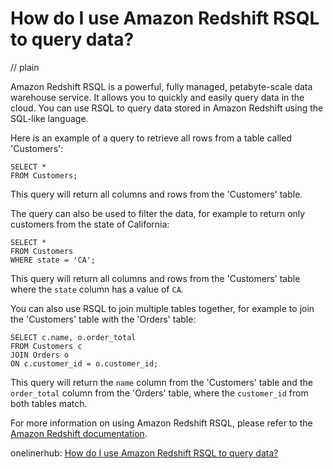 # How do I use Amazon Redshift RSQL to query data?
// plain

Amazon Redshift RSQL is a powerful, fully managed, petabyte-scale data warehouse service. It allows you to quickly and easily query data in the cloud. You can use RSQL to query data stored in Amazon Redshift using the SQL-like language.

Here is an example of a query to retrieve all rows from a table called 'Customers':

```
SELECT *
FROM Customers;
```

This query will return all columns and rows from the 'Customers' table.

The query can also be used to filter the data, for example to return only customers from the state of California:

```
SELECT *
FROM Customers
WHERE state = 'CA';
```

This query will return all columns and rows from the 'Customers' table where the `state` column has a value of `CA`.

You can also use RSQL to join multiple tables together, for example to join the 'Customers' table with the 'Orders' table:

```
SELECT c.name, o.order_total
FROM Customers c
JOIN Orders o
ON c.customer_id = o.customer_id;
```

This query will return the `name` column from the 'Customers' table and the `order_total` column from the 'Orders' table, where the `customer_id` from both tables match.

For more information on using Amazon Redshift RSQL, please refer to the [Amazon Redshift documentation](https://docs.aws.amazon.com/redshift/latest/dg/r_SQL_commands.html).

onelinerhub: [How do I use Amazon Redshift RSQL to query data?](https://onelinerhub.com/amazon-redshift/how-do-i-use-amazon-redshift-rsql-to-query-data)